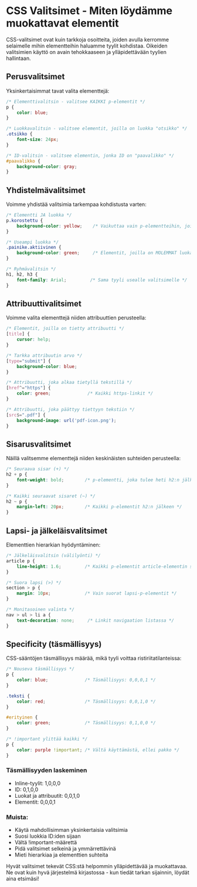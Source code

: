 # CSS Valitsimet - Miten löydämme muokattavat elementit

CSS-valitsimet ovat kuin tarkkoja osoitteita, joiden avulla kerromme selaimelle mihin elementteihin haluamme tyylit kohdistaa. Oikeiden valitsimien käyttö on avain tehokkaaseen ja ylläpidettävään tyylien hallintaan.

## Perusvalitsimet

Yksinkertaisimmat tavat valita elementtejä:

```css
/* Elementtivalitsin - valitsee KAIKKI p-elementit */
p {
    color: blue;
}

/* Luokkavalitsin - valitsee elementit, joilla on luokka "otsikko" */
.otsikko {
    font-size: 24px;
}

/* ID-valitsin - valitsee elementin, jonka ID on "paavalikko" */
#paavalikko {
    background-color: gray;
}
```

## Yhdistelmävalitsimet

Voimme yhdistää valitsimia tarkempaa kohdistusta varten:

```css
/* Elementti JA luokka */
p.korostettu {
    background-color: yellow;    /* Vaikuttaa vain p-elementteihin, joilla on luokka "korostettu" */
}

/* Useampi luokka */
.painike.aktiivinen {
    background-color: green;     /* Elementit, joilla on MOLEMMAT luokat */
}

/* Ryhmävalitsin */
h1, h2, h3 {
    font-family: Arial;         /* Sama tyyli usealle valitsimelle */
}
```

## Attribuuttivalitsimet

Voimme valita elementtejä niiden attribuuttien perusteella:

```css
/* Elementit, joilla on tietty attribuutti */
[title] {
    cursor: help;
}

/* Tarkka attribuutin arvo */
[type="submit"] {
    background-color: blue;
}

/* Attribuutti, joka alkaa tietyllä tekstillä */
[href^="https"] {
    color: green;              /* Kaikki https-linkit */
}

/* Attribuutti, joka päättyy tiettyyn tekstiin */
[src$=".pdf"] {
    background-image: url('pdf-icon.png');
}
```

## Sisarusvalitsimet

Näillä valitsemme elementtejä niiden keskinäisten suhteiden perusteella:

```css
/* Seuraava sisar (+) */
h2 + p {
    font-weight: bold;        /* p-elementti, joka tulee heti h2:n jälkeen */
}

/* Kaikki seuraavat sisaret (~) */
h2 ~ p {
    margin-left: 20px;        /* Kaikki p-elementit h2:n jälkeen */
}
```

## Lapsi- ja jälkeläisvalitsimet

Elementtien hierarkian hyödyntäminen:

```css
/* Jälkeläisvalitsin (välilyönti) */
article p {
    line-height: 1.6;         /* Kaikki p-elementit article-elementin sisällä */
}

/* Suora lapsi (>) */
section > p {
    margin: 10px;             /* Vain suorat lapsi-p-elementit */
}

/* Monitasoinen valinta */
nav > ul > li a {
    text-decoration: none;     /* Linkit navigaation listassa */
}
```

## Specificity (täsmällisyys)

CSS-sääntöjen täsmällisyys määrää, mikä tyyli voittaa ristiriitatilanteissa:

```css
/* Nouseva täsmällisyys */
p {
    color: blue;              /* Täsmällisyys: 0,0,0,1 */
}

.teksti {
    color: red;               /* Täsmällisyys: 0,0,1,0 */
}

#erityinen {
    color: green;             /* Täsmällisyys: 0,1,0,0 */
}

/* !important ylittää kaikki */
p {
    color: purple !important; /* Vältä käyttämästä, ellei pakko */
}
```

### Täsmällisyyden laskeminen

- Inline-tyylit: 1,0,0,0
- ID: 0,1,0,0
- Luokat ja attribuutit: 0,0,1,0
- Elementit: 0,0,0,1

### Muista:

- Käytä mahdollisimman yksinkertaisia valitsimia
- Suosi luokkia ID:iden sijaan
- Vältä !important-määrettä
- Pidä valitsimet selkeinä ja ymmärrettävinä
- Mieti hierarkiaa ja elementtien suhteita

Hyvät valitsimet tekevät CSS:stä helpommin ylläpidettävää ja muokattavaa. Ne ovat kuin hyvä järjestelmä kirjastossa - kun tiedät tarkan sijainnin, löydät aina etsimäsi!
